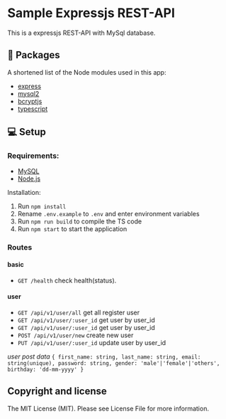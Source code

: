 # Sample Expressjs REST-API

This is a expressjs REST-API with MySql database.

## :pushpin: Packages

A shortened list of the Node modules used in this app:

- [express](https://www.npmjs.com/package/express)
- [mysql2](https://www.npmjs.com/package/mysql2)
- [bcryptjs](https://www.npmjs.com/package/bcryptjs)
- [typescript](https://www.npmjs.com/package/typescript)

## :computer: Setup

### Requirements:

- [MySQL](https://www.mysql.com/de/)
- [Node.js](https://nodejs.org/en/)

Installation:

1. Run `npm install`
2. Rename `.env.example` to `.env` and enter environment variables
3. Run `npm run build` to compile the TS code
4. Run `npm start` to start the application

### Routes

#### basic
- `GET /health` check health(status).

#### user
- `GET /api/v1/user/all` get all register user
- `GET /api/v1/user/:user_id` get user by user_id
- `GET /api/v1/user/:user_id` get user by user_id
- `POST /api/v1/user/new` create new user
- `PUT /api/v1/user/:user_id` update user by user_id

*user post data*
`
{
    first_name: string,
    last_name: string,
    email: string(unique),
    password: string,
    gender: 'male'|'female'|'others',
    birthday: 'dd-mm-yyyy'
}
`

## Copyright and license
The MIT License (MIT). Please see License File for more information.
